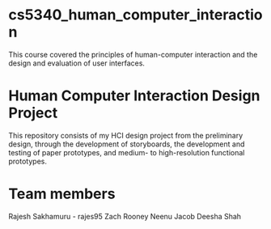 # cs5340_human_computer_interaction
This course covered the principles of human-computer interaction and the design and evaluation of user interfaces.

# Human Computer Interaction Design Project

This repository consists of my HCI design project from the preliminary design, through the development of storyboards, the development and testing of paper prototypes, and medium- to high-resolution functional prototypes.

# Team members
Rajesh Sakhamuru - rajes95
Zach Rooney
Neenu Jacob
Deesha Shah
